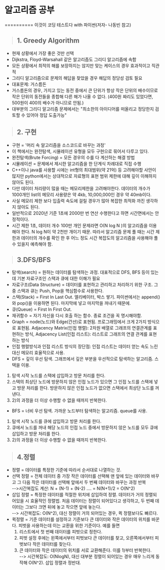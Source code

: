 # 알고리즘 공부
==========
이것이 코딩 테스트다 with 파이썬(저자- 나동빈 참고)

>## 1. Greedy Algorithm   
* 현재 상황에서 가장 좋은 것만 선택   
* Dijkstra, Floyd-Warsahall 같은 알고리즘도 그리디 알고리즘에 속함   
* 모든 상황에서 최적의 해를 보장하지는 않지만 맞는 케이스의 경우 효과적이고 직관적   
* 그리디 알고리즘으로 문제의 해답을 찾았을 경우 해답의 정당성 검토 필요  
* 대표문제: 거스름돈   
* 거스름돈의 경우, 가지고 있는 동전 중에서 큰 단위가 항상 작은 단위의 배수이므로 작은 단위의 동전들을 종합해 다른 해가 나올 수 없다. (400원 짜리도 있었다면, 500원이 400의 배수가 아니므로 안됨.)   
* 대부분의 그리디 알고리즘 문제에서는 "최소한의 아이디어를 떠올리고  정당한지 검토할 수 있어야 정답 도출가능"	

>## 2. 구현
* 구현 = '머리 속 알고리즘을 소스코드로 바꾸는 과정'
* 이 책에서는 완전탐색, 시뮬레이션 유형을 모두 구현으로 묶어서 다루고 있다.
* 완전탐색(Brute Forcing) = 모든 경우의 수를 다 계산하는 해결 방법
* 시뮬레이션 = 문제에서 제시한 알고리즘을 한 단계식 차례대로 직접 수행
* C++이나 java를 사용할 시에는 int형의 최대범위(약 21억) 등 고려해야할 사안이 많지만 python에서는 상대적으로 자료형의 표현 범위 제한에 대해 깊이 이해하지 않아도 된다.
* 다만 데이터 처리량이 많을 때는 메모리제한을 고려해야한다. 데이터의 개수가 1000개인 list의 메모리 사용량은 약 4kb, 10,000,000인 경우 약 40mb이다. 
* 사실 메모리 제한 보다 입출력 속도에 걸릴 경우가 많아 복잡한 최적화 까진 생각하지 않아도 된다. 
* 일반적으로 2020년 기준 1초에 2000만 번 연산 수행한다고 하면 시간면에서는 안정적이다. 
* 시간 제한 1초, 데이터 개수 100만 개인 문제라면 O(N log N )의 알고리즘을 이용해야 한다. N log N이 약 2천만 개이기 때문. 따라서 알고리즘 문제 풀 때는 시간 제한과 데이터의 개수를 확인 한 후 어느 정도 시간 복잡도의 알고리즘을 사용해야 풀 수 있을지 예측해야 함.

>## 3.DFS/BFS
* 탐색(search) = 원하는 데이터를 탐색하는 과정. 대표적으로 DFS, BFS 등이 있는데 기본 자료구조인 스택과 큐에 대한 이해가 필요
* 자료구조(Data Structure) = 데이터를 표현하고 관리하고 처리하기 위한 구조. 그중 스택과 큐는 Push, Pop을 핵심함수로 사용한다. 
* 스택(Stack) = First In Last Out. 엘리베이터, 박스 쌓기. 파이썬에서는 append()와 pop()을 이용하면 된다. 마지막에 넣고 마지막을 꺼내기 때문에.
* 큐(Queue) = First In First Out. 
* 재귀함수 = 자기 자신을 다시 호출 하는 함수. 종료 조건을 꼭 명시해야함. 
* Graph = node(노드)와 Edge(간선)로 표현됨. 프로그래밍에서 크게 2가지 방식으로 표현됨. Adjacency Matrix(인접 행렬): 2차원 배열로 그래프의 연결관계를 표현하는 방식, Adjacency List(인접 리스트): 리스트로 그래프의 연결 관계를 표현하는 방식
* 인접 행렬방식과 인접 리스트 방식의 장단점: 인접 리스트는 데이터 얻는 속도 느린 대신 메모리 효율적으로 사용. 
* DFS = 깊이 우선 탐색. 그래프에서 깊은 부분을 우선적으로 탐색하는 알고리즘. 스택을 이용.
1) 탐색 시작 노드를 스택에 삽입하고 방문 처리를 한다.        
2) 스택의 최상단 노드에 방문하지 않은 인접 노드가 있으면 그 인접 노드를 스택에 넣고 방문 처리를 한다. 방문하지 않은 인접 노드가 없으면 스택에서 최상단 노드를 꺼낸다.    
3) 2)의 과정을 더 이상 수행할 수 없을 때까지 반복한다.    
* BFS = 너비 우선 탐색. 가까운 노드부터 탐색하는 알고리즘. queue를 사용.
1) 탐색 시작 노드를 큐에 삽입하고 방문 처리를 한다.    
2) 큐에서 노드를 꺼내 해당 노드의 인접 노드 중에서 방문하지 않은 노드를 모두 큐에 삽입하고 방문 처리를 한다.     
3) 2)의 과정을 더 이상 수행할 수 없을 때까지 반복한다.    

>## 4.정렬
* 정렬 = 데이터를 특정한 기준에 따라서 순서대로 나열하는 것. 
* 선택 정렬 = 전체 데이터 중 가장 작은 데이터를 선택해 맨 앞에 있는 데이터와 바꾸고 그 다음 작은 데이터를 선택해 앞에서 두 번째 데이터와 바꾸는 과정 반복     
-->시간복잡도 계산: N + (N-1) + (N-2) .... = N(N+1)/2 = O(N^2)
* 삽입 정렬 = 특정한 데이터를 적절한 위치에 삽입하여 정렬. 데이터가 거의 정렬되어있을 시 효율적인 정렬법. 처음 데이터는 정렬이 되어있다고 생각하고, 두 번째 데이터는 그보다 크면 뒤에 놓고 작으면 앞에 놓는다.    
--> 시간복잡도: O(N^2), 대신 정렬이 거의 되어있는 경우, 퀵 정렬보다도 빠르다.    
* 퀵정렬 = 기준 데이터를 설정하고 기준보다 큰 데이터와 작은 데이터의 위치를 바꾼다. 피벗을 사용하는데 이는 교환을 위한 기준이다. 예를 들면         
    1) 리스트에서 첫 번째 데이터를 피벗으로 정한다.    
    2) 피벗 설정 후에는 왼쪽에서부터 피벗보다 큰 데이터를 찾고, 오른쪽에서부터 피벗보다 작은 데이터를 찾는다.     
    3) 큰 데이터와 작은 데이터의 위치를 서로 교환해준다. 이를 1)부터 반복한다.    
--> 시간복잡도: O(NlogN), 대신 대부분 정렬이 되어있는 경우 매우 느리게 동작해 O(N^2). 삽입 정렬과 정반대. 
